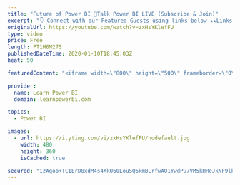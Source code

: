 ```yaml
---
title: "Future of Power BI 🔴Talk Power BI LIVE (Subscribe & Join)"
excerpt: "👇 Connect with our Featured Guests using links below ★★Links to Topics Discussed (Click to Jump)★★ 03:04 Guest Introductions 06:12 Indicators for the Future of Power BI 08:05 How was 2019 for Power BI in your world? 15:20 What forces are working in favor of Power BI and fueling it’s growth? 23:49 What"
originalUrl: https://youtube.com/watch?v=zxHsYKlefFU
type: video
price: Free
length: PT1H6M27S
publishedDateTime: 2020-01-10T18:45:03Z
heat: 50

featuredContent: "<iframe width=\"800\" height=\"500\" frameborder=\"0\" src=\"https://www.youtube.com/embed/zxHsYKlefFU\" allow=\"accelerometer; autoplay; encrypted-media; gyroscope; picture-in-picture\" allowfullscreen></iframe>"

provider:
  name: Learn Power BI
  domain: learnpowerbi.com

topics:
  - Power BI

images:
  - url: https://i.ytimg.com/vi/zxHsYKlefFU/hqdefault.jpg
    width: 480
    height: 360
    isCached: true

secured: "izAgoo+TCIErD0xdM4s4XkU60LouSQ6kmBLrfwAO1YwdPu7VM5kHReJkNF9lhYWn97pykzb+axOwDHoRLkmOUGiCPn9KHEtKRGqWIgSnwKD1IUIlHTE8IpjxhXvIaep1cwImAqzm5Zgfo2Ymagkxc3UuvuC8wRezcKGwT4BvwGhZIYwAXX4BJD0Zo78hSApb/HkHPuq0fh5u4d6TXkkLYPew51Nk5Q7pS5RKdm/NiYaQie+jDfZNJYdqezwIon3atdaA5/jjrUTjOaCIzataaXlT/tEGw+nSxQfo1PtukviCpX42tjVIc+r24w4kp5Br3FhbkgK8Vg1x3Ce46BGxx/3yyGI8uJoH1lm4MqJ+gMSzYoiWHGCYRJOED6mNqE6NxMK1x6jQuvABGWVyWzsf6sDI4RbXtFyAvvUeJap+AUY=;A18WmP8fjpPAE15NisTmqw=="
---
```


